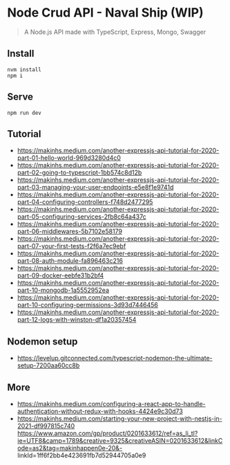 # Node Crud API - Naval Ship (WIP)

> A Node.js API made with TypeScript, Express, Mongo, Swagger

## Install

```
nvm install
npm i
```

## Serve

```
npm run dev
```

## Tutorial

- https://makinhs.medium.com/another-expressjs-api-tutorial-for-2020-part-01-hello-world-969d3280d4c0
- https://makinhs.medium.com/another-expressjs-api-tutorial-for-2020-part-02-going-to-typescript-1bb574c8d12b
- https://makinhs.medium.com/another-expressjs-api-tutorial-for-2020-part-03-managing-your-user-endpoints-e5e8f1e9741d
- https://makinhs.medium.com/another-expressjs-api-tutorial-for-2020-part-04-configuring-controllers-f748d2477295
- https://makinhs.medium.com/another-expressjs-api-tutorial-for-2020-part-05-configuring-services-2fb8c64a437c
- https://makinhs.medium.com/another-expressjs-api-tutorial-for-2020-part-06-middlewares-5b7102e58179
- https://makinhs.medium.com/another-expressjs-api-tutorial-for-2020-part-07-your-first-tests-f2f6a7ec9ebf
- https://makinhs.medium.com/another-expressjs-api-tutorial-for-2020-part-08-auth-module-fa896463c216
- https://makinhs.medium.com/another-expressjs-api-tutorial-for-2020-part-09-docker-eebfe31b2bf4
- https://makinhs.medium.com/another-expressjs-api-tutorial-for-2020-part-10-mongodb-1a5552952ea
- https://makinhs.medium.com/another-expressjs-api-tutorial-for-2020-part-10-configuring-permissions-3d93d7446456
- https://makinhs.medium.com/another-expressjs-api-tutorial-for-2020-part-12-logs-with-winston-df1a20357454

## Nodemon setup

- https://levelup.gitconnected.com/typescript-nodemon-the-ultimate-setup-7200aa60cc8b

## More

- https://makinhs.medium.com/configuring-a-react-app-to-handle-authentication-without-redux-with-hooks-4424e9c30d73
- https://makinhs.medium.com/starting-your-new-project-with-nestjs-in-2021-df997815c740
  https://www.amazon.com/gp/product/0201633612/ref=as_li_tl?ie=UTF8&camp=1789&creative=9325&creativeASIN=0201633612&linkCode=as2&tag=makinhappen0e-20&- linkId=1ff6f2bb4e423691fb7d52944705a0e9
